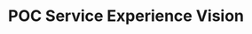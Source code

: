 ---
displayOrder: 1
title: 'POC Service Experience Vision'
description: 'To envision a solution for automotive technicians to have an assistive technology for daily tasks and inspections.' 
thumb: 'project-cover.jpg'
hero:
  file: 'project-cover.jpg'
  alt: 'Velit mollit enim adipisicing est velit id est elit anim nulla reprehenderit.'
heroOrientation: 'horizontal'
color: '#277DA1'
sections:
  - type: 'two-column'
    variant: 'left'
    subtitle: '40 Point Inspection'
    description: 'We built a concept around the process of a 40 point inspection in a typical auto-mechanic shop, then built a demo prototype showcasing how a voice user interface can streamline the inspection process.\nTo tell the story I brought the screens into Adobe After Effects to simulate movement in the voice user interface and illustrate the conversational aspect of the story.'
    image:
      file: '40-point-inspection.png'
      alt: 'Dolore nulla ea officia ullamco mollit incididunt voluptate ut.'
---